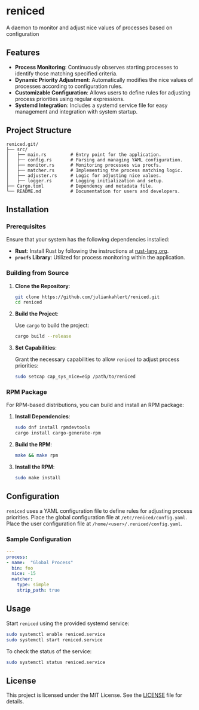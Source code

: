 # reniced
A daemon to monitor and adjust nice values of processes based on configuration

## Features

- **Process Monitoring**: Continuously observes starting processes to identify those matching specified criteria.
- **Dynamic Priority Adjustment**: Automatically modifies the nice values of processes according to configuration rules.
- **Customizable Configuration**: Allows users to define rules for adjusting process priorities using regular expressions.
- **Systemd Integration**: Includes a systemd service file for easy management and integration with system startup.

## Project Structure

```
reniced.git/
├── src/
│   ├── main.rs         # Entry point for the application.
│   ├── config.rs       # Parsing and managing YAML configuration.
│   ├── monitor.rs      # Monitoring processes via procfs.
│   ├── matcher.rs      # Implementing the process matching logic.
│   ├── adjuster.rs     # Logic for adjusting nice values.
│   ├── logger.rs       # Logging initialization and setup.
├── Cargo.toml          # Dependency and metadata file.
└── README.md           # Documentation for users and developers.
```

## Installation

### Prerequisites

Ensure that your system has the following dependencies installed:

- **Rust**: Install Rust by following the instructions at [rust-lang.org](https://www.rust-lang.org/tools/install).
- **`procfs` Library**: Utilized for process monitoring within the application.

### Building from Source

1. **Clone the Repository**:

   ```bash
   git clone https://github.com/juliankahlert/reniced.git
   cd reniced
   ```

2. **Build the Project**:

   Use `cargo` to build the project:

   ```bash
   cargo build --release
   ```

3. **Set Capabilities**:

   Grant the necessary capabilities to allow `reniced` to adjust process priorities:

   ```bash
   sudo setcap cap_sys_nice=eip /path/to/reniced
   ```

### RPM Package

For RPM-based distributions, you can build and install an RPM package:

1. **Install Dependencies**:

   ```bash
   sudo dnf install rpmdevtools
   cargo install cargo-generate-rpm
   ```

2. **Build the RPM**:

   ```bash
   make && make rpm
   ```

3. **Install the RPM**:

   ```bash
   sudo make install
   ```

## Configuration

`reniced` uses a YAML configuration file to define rules for adjusting process priorities. Place the global configuration file at `/etc/reniced/config.yaml`. Place the user configuration file at `/home/<user>/.reniced/config.yaml`.

### Sample Configuration

```yaml
---
process:
- name:  "Global Process"
  bin: foo
  nice: -15
  matcher:
    type: simple
    strip_path: true
```

## Usage

Start `reniced` using the provided systemd service:

```bash
sudo systemctl enable reniced.service
sudo systemctl start reniced.service
```

To check the status of the service:

```bash
sudo systemctl status reniced.service
```

## License

This project is licensed under the MIT License. See the [LICENSE](LICENSE) file for details.
